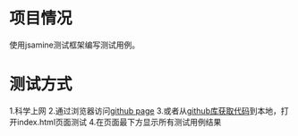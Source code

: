 
# 项目情况

使用jsamine测试框架编写测试用例。

# 测试方式

1.科学上网
2.通过浏览器访问<a href='https://yoranma.github.io/feedreadertesting/'>github page</a>
3.或者从<a href='https://github.com/yoranma/feedreadertesting'>github库获取代码</a>到本地，打开index.html页面测试
4.在页面最下方显示所有测试用例结果



